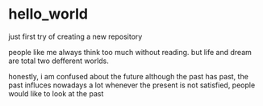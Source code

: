 # hello_world
just first try of creating a new repository

people like me always think too much without reading.
but life and dream are total two defferent worlds.

honestly, i am confused about the future
although the past has past, the past influces nowadays a lot
whenever the present is not satisfied, people would like to look at the past

